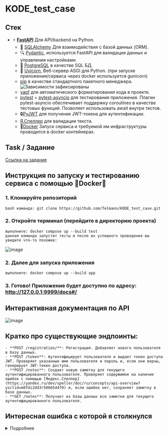 # KODE_test_case

## Стек
- ⚡ [**FastAPI**](https://fastapi.tiangolo.com) Для API/backend на Python.
    - 🧰 [SQLAlchemy](https://www.sqlalchemy.org/) Для взаимодействия с базой данных (ORM).
    - 🔍 [Pydantic](https://docs.pydantic.dev), используется FastAPI для валидации данных и управления настройками.
    - 💾 [PostgreSQL](https://www.postgresql.org) в качестве SQL БД.
    - :unicorn: [Uvicorn](https://www.uvicorn.org/), Веб-сервер ASGI для Python. (при запуске приложения/сервиса через docker используется gunicorn)
    - [pip](https://pip.pypa.io/en/stable/) в качестве стандартного пакетного менеджера. ![Зависимости зафиксированы](https://img.shields.io/badge/зависимости_зафиксированы-using%20pip%20freeze-blue)
    - [yapf](https://github.com/google/yapf) для автоматического форматирования кода в проекте.
    - [pytest](https://docs.pytest.org/en/stable/) + [pytest-asyncio](https://pypi.org/project/pytest-asyncio/) для тестирования приложения. Плагин pytest-asyncio обеспечивает поддержку coroutines в качестве тестовых функций. Позволяет использовать await внутри тестов.
    - 🔒[PyJWT](https://pyjwt.readthedocs.io/en/stable/) для получения JWT-токена для аутентификации.
    - [Я.Спеллер](https://yandex.ru/dev/speller/doc/ru/concepts/api-overview?ysclid=m0fdi2dd3r506654470) для валидации текста.
    - 🐋[Docker](https://www.docker.com/) Запуск сервиса и требуемой им инфраструктуры проводится в docker контейнерах.
## Task / Задание
[Ссылка на задание](https://docs.yandex.ru/docs/view?url=ya-mail%3A%2F%2F187180859512588299%2F1.2&name=Python.%D0%A2%D0%B5%D1%81%D1%82%D0%BE%D0%B2%D0%BE%D0%B5%20%D0%B7%D0%B0%D0%B4%D0%B0%D0%BD%D0%B8%D0%B5%202024.pdf&uid=1317911669) 
## Инструкция по запуску и тестированию сервиса с помощью 🐋Docker🐋
### 1.  Клонируйте репозиторий
    bash команда: git clone https://github.com/Telmann/KODE_test_case.git
### 2.  Откройте терминал (перейдите в директорию проекта)
    выполните: docker compose up --build test
    данная команда запустит тесты и после их успешного проведения вы увидите что-то похожее:
  ![image](https://github.com/user-attachments/assets/5317c19c-077f-4704-ad81-fe7ff2a06f94)
### 2.  Далее для запуска приложения
    выполните: docker compose up --build app
### 3. Готово! Приложение будет доступно по адресу: http://127.0.0.1:9999/docs#/
## Интерактивная документация по API
![image](https://github.com/user-attachments/assets/03fb8f69-1a5d-49c8-8532-51ad0749af0b)

## Кратко про существующие эндпоинты:
    - **POST /registration/**: Регистрация. Добавляет нового пользователя в базу данных. 
    - **POST /token**: Аутентифицирует пользователя и выдает токен доступа JWT. Проверяет указанные имя пользователя и пароль и, если они верны, генерирует JWT-токен доступа.
    - **POST /notes**: Создает новую заметку для текущего аутентифицированного пользователя. Проверяет содержимое на наличие ошибок с помощью [Яндекс.Спеллер](https://yandex.ru/dev/speller/doc/ru/concepts/api-overview?ysclid=m0fdi2dd3r506654470) и, если ошибок нет, сохраняет заметку в базе данных.
    - **GET /notes**: Получает из базы данных все заметки для текущего аутентифицированного пользователя.


## Интересная ошибка с которой я столкнулся
<details><summary>Подробнее</summary><br>
Использовал последнюю версию pytest(8.3.2) и получал [ошибку](https://github.com/pytest-dev/pytest-asyncio/issues/830) на самом первом тесте(при запуске тестов через Docker).
В результате пришлось использовать версию 8.2.1



